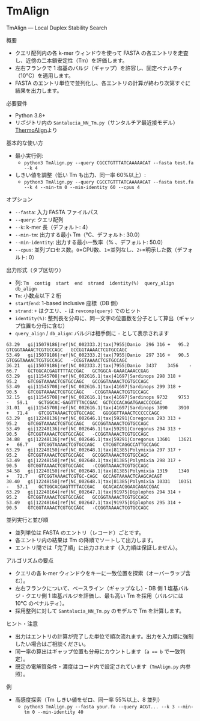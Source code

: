 # TmAlign

TmAlign — Local Duplex Stability Search

概要
- クエリ配列内の各 k-mer ウィンドウを使って FASTA の各エントリを走査し、近傍の二本鎖安定性（Tm）を評価します。
- 左右フランクで 1 塩基のバルジ（ギャップ）を許容し、固定ペナルティ（10°C）を適用します。
- FASTA のエントリ単位で並列化し、各エントリの計算が終わり次第すぐに結果を出力します。

必要要件
- Python 3.8+
- リポジトリ内の `Santalucia_NN_Tm.py`（サンタルチア最近接モデル）[ThermoAlign](https://github.com/drmaize/ThermoAlign)より

基本的な使い方
- 最小実行例:
  - `python3 TmAlign.py --query CGCCTGTTTATCAAAAACAT --fasta test.fa --k 4`
- しきい値を調整（低い Tm も出力、同一率 60%以上）:
  - `python3 TmAlign.py --query CGCCTGTTTATCAAAAACAT --fasta test.fa --k 4 --min-tm 0 --min-identity 60 --cpus 4`

オプション
- `--fasta`: 入力 FASTA ファイルパス
- `--query`: クエリ配列
- `--k`: k-mer 長（デフォルト: 4）
- `--min-tm`: 出力する最小 Tm（°C、デフォルト: 30.0）
- `--min-identity`: 出力する最小一致率（% 、デフォルト: 50.0）
- `--cpus`: 並列プロセス数。`0`=CPU数、`1`=並列なし、`2+`=明示した数（デフォルト: 0）

出力形式（タブ区切り）
- 列: `Tm  contig  start  end  strand  identity(%)  query_align  db_align`
- `Tm`: 小数点以下 2 桁
- `start`/`end`: 1-based inclusive 座標（DB 側）
- `strand`: `+` はクエリ、`-` は `revcomp(query)` でのヒット
- `identity(%)`: 整列長を分母に、同一文字の位置数を分子として算出（ギャップ位置も分母に含む）
- `query_align` / `db_align`: バルジは相手側に `-` として表示されます

```
63.29	gi|15079186|ref|NC_002333.2|tax|7955|Danio	296	316	+	95.2	GTCGGTAAAACTCGTGCCAGC	GCCGGTAAAACTCGTGCCAGC
53.49	gi|15079186|ref|NC_002333.2|tax|7955|Danio	297	316	+	90.5	GTCGGTAAAACTCGTGCCAGC	-CCGGTAAAACTCGTGCCAGC
36.21	gi|15079186|ref|NC_002333.2|tax|7955|Danio	3437	3456	-	66.7	GCTGGCACGAGTTTTACCGAC	GCTGGCA-GAAACAAACCGAG
63.29	gi|11545708|ref|NC_002616.1|tax|41697|Sardinops	298	318	+	95.2	GTCGGTAAAACTCGTGCCAGC	GCCGGTAAAACTCGTGCCAGC
53.49	gi|11545708|ref|NC_002616.1|tax|41697|Sardinops	299	318	+	90.5	GTCGGTAAAACTCGTGCCAGC	-CCGGTAAAACTCGTGCCAGC
32.15	gi|11545708|ref|NC_002616.1|tax|41697|Sardinops	9732	9753	-	59.1	GCTGGCAC-GAGTTTTACCGAC	GCTCCCACAGATGAACCCCGAC
31.01	gi|11545708|ref|NC_002616.1|tax|41697|Sardinops	3890	3910	+	71.4	GTCGGTAAAACTCGTGCCAGC	GGGGGTTAAACTCCCCCCAGC
63.29	gi|12248136|ref|NC_002646.1|tax|59291|Coregonus	293	313	+	95.2	GTCGGTAAAACTCGTGCCAGC	GCCGGTAAAACTCGTGCCAGC
53.49	gi|12248136|ref|NC_002646.1|tax|59291|Coregonus	294	313	+	90.5	GTCGGTAAAACTCGTGCCAGC	-CCGGTAAAACTCGTGCCAGC
34.88	gi|12248136|ref|NC_002646.1|tax|59291|Coregonus	13601	13621	+	66.7	GTCGGTAAAACTCGTGCCAGC	CTCGGTCAGGCCATTGCCAGC
63.29	gi|12248150|ref|NC_002648.1|tax|81385|Polymixia	297	317	+	95.2	GTCGGTAAAACTCGTGCCAGC	GCCGGTAAAACTCGTGCCAGC
53.49	gi|12248150|ref|NC_002648.1|tax|81385|Polymixia	298	317	+	90.5	GTCGGTAAAACTCGTGCCAGC	-CCGGTAAAACTCGTGCCAGC
34.58	gi|12248150|ref|NC_002648.1|tax|81385|Polymixia	1319	1340	+	72.7	GTCGGTAAAACTCGTGC-CAGC	GCCAGTAAAACTCAAGCACAGT
30.40	gi|12248150|ref|NC_002648.1|tax|81385|Polymixia	10331	10351	-	57.1	GCTGGCACGAGTTTTACCGAC	GCACACACGGAACAGACCGAC
63.29	gi|12248164|ref|NC_002647.1|tax|91975|Diplophos	294	314	+	95.2	GTCGGTAAAACTCGTGCCAGC	GCCGGTAAAACTCGTGCCAGC
53.49	gi|12248164|ref|NC_002647.1|tax|91975|Diplophos	295	314	+	90.5	GTCGGTAAAACTCGTGCCAGC	-CCGGTAAAACTCGTGCCAGC
```

並列実行と並び順
- 並列単位は FASTA のエントリ（レコード）ごとです。
- 各エントリ内の結果は Tm の降順でソートして出力します。
- エントリ間では「完了順」に出力されます（入力順は保証しません）。

アルゴリズムの要点
- クエリの各 k-mer ウィンドウをキーに一致位置を探索（オーバーラップ含む）。
- 左右フランクについて、ベースライン（ギャップなし）・DB 側 1 塩基バルジ・クエリ側 1 塩基バルジを評価し、最も高い Tm を採用（バルジには 10°C のペナルティ）。
- 採用整列に対して `Santalucia_NN_Tm.py` のモデルで Tm を計算します。

ヒント・注意
- 出力はエントリの計算が完了した単位で順次流れます。出力を入力順に強制したい場合はご相談ください。
- 同一率の算出はギャップ位置も分母にカウントします（`a == b` で一致判定）。
- 既定の電解質条件・濃度はコード内で設定されています（`TmAlign.py` 内参照）。

例
- 高感度探索（Tm しきい値をゼロ、同一率 55%以上、8 並列）
  - `python3 TmAlign.py --fasta your.fa --query ACGT... --k 3 --min-tm 0 --min-identity 40`
